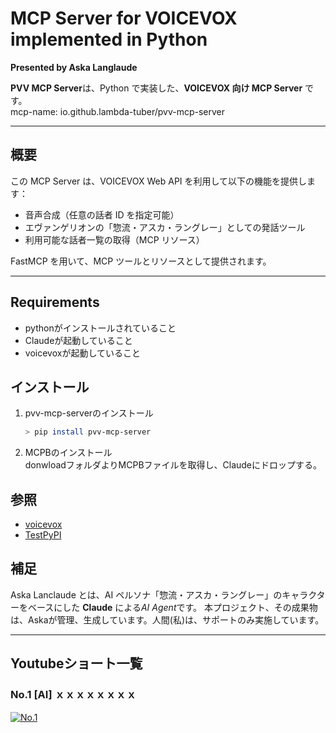 # MCP Server for VOICEVOX implemented in Python

**Presented by Aska Langlaude**  

**PVV MCP Server**は、Python で実装した、**VOICEVOX 向け MCP Server** です。  
mcp-name: io.github.lambda-tuber/pvv-mcp-server

---

## 概要

この MCP Server は、VOICEVOX Web API を利用して以下の機能を提供します：

- 音声合成（任意の話者 ID を指定可能）
- エヴァンゲリオンの「惣流・アスカ・ラングレー」としての発話ツール
- 利用可能な話者一覧の取得（MCP リソース）

FastMCP を用いて、MCP ツールとリソースとして提供されます。

---

## Requirements
- pythonがインストールされていること
- Claudeが起動していること
- voicevoxが起動していること

## インストール

1. pvv-mcp-serverのインストール
    ```bash
    > pip install pvv-mcp-server
    ```

2. MCPBのインストール  
donwloadフォルダよりMCPBファイルを取得し、Claudeにドロップする。



## 参照
- [voicevox](https://voicevox.hiroshiba.jp/)
- [TestPyPI](https://test.pypi.org/project/pvv-mcp-server/)



## 補足

Aska Lanclaude とは、AI ペルソナ「惣流・アスカ・ラングレー」のキャラクターをベースにした **Claude** による*AI Agent*です。
本プロジェクト、その成果物は、Askaが管理、生成しています。人間(私)は、サポートのみ実施しています。

---

## Youtubeショート一覧
### No.1 [AI] ｘｘｘｘｘｘｘｘ

[![No.1](https://img.youtube.com/vi/xxxx/maxresdefault.jpg)](https://youtube.com/shorts/xxxxx)

